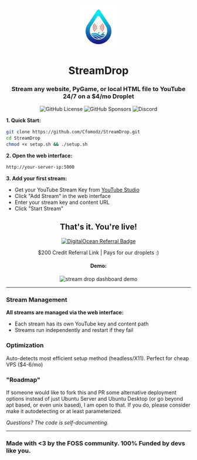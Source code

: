 <div align="center">
  <img src="logo.png" width="120" height="120" alt="StreamDrop Logo"/>
  <h1>StreamDrop</h1>
  <h3>Stream any website, PyGame, or local HTML file to YouTube 24/7 on a $4/mo Droplet</h2>
  
  ![GitHub License](https://img.shields.io/github/license/Cfomodz/StreamDrop)
  ![GitHub Sponsors](https://img.shields.io/github/sponsors/Cfomodz)
  ![Discord](https://img.shields.io/discord/425182625032962049)

</div>

**1. Quick Start:**
```bash
git clone https://github.com/Cfomodz/StreamDrop.git
cd StreamDrop
chmod +x setup.sh && ./setup.sh
```

**2. Open the web interface:**
```bash
http://your-server-ip:5000
```

**3. Add your first stream:**
- Get your YouTube Stream Key from [YouTube Studio](https://studio.youtube.com)
- Click "Add Stream" in the web interface
- Enter your stream key and content URL
- Click "Start Stream"

<div align="center">
  <h2>That's it. You're live!</h2>
  <a href="https://www.digitalocean.com/?refcode=30f96ca8496e&utm_campaign=Referral_Invite&utm_medium=Referral_Program&utm_source=badge"><img src="https://web-platforms.sfo2.cdn.digitaloceanspaces.com/WWW/Badge%203.svg" alt="DigitalOcean Referral Badge" /></a>
  <p>$200 Credit Referral Link | Pays for our droplets :)</p>
  <h4>Demo:</h4>
  <img width="700" alt="stream drop dashboard demo" src="https://github.com/user-attachments/assets/2dea8c19-be55-466e-ac25-f0b1e2daddb4" />
</div>

---

### Stream Management

**All streams are managed via the web interface:**
- Each stream has its own YouTube key and content path
- Streams run independently and restart if they fail


### Optimization

Auto-detects most efficient setup method (headless/X11). Perfect for cheap VPS ($4-6/mo)

### "Roadmap"

If someone would like to fork this and PR some alternative deployment options instead of just Ubuntu Server and Ubuntu Desktop (or go beyond apt based, or even unix based), I am open to that. If you do, please consider make it autodetecting or at least parameterized.


*Questions? The code is self-documenting.*

---

### Made with <3 by the FOSS community. 100% Funded by devs like you.
